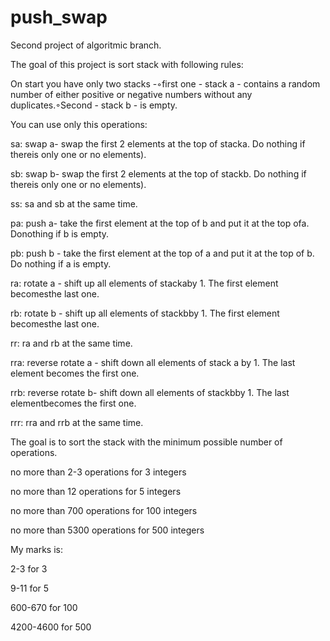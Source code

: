 # push_swap
Second project of algoritmic branch.

The goal of this project is sort stack with following rules:

On start you have only two stacks -◦first one - stack a - contains a random number of either positive or negative numbers without any duplicates.◦Second - stack b - is empty.

You can use only this operations:

sa: swap a- swap the first 2 elements at the top of stacka. Do nothing if thereis only one or no elements).

sb: swap b- swap the first 2 elements at the top of stackb. Do nothing if thereis only one or no elements).

ss: sa and sb at the same time. 

pa: push a- take the first element at the top of b and put it at the top ofa. Donothing if b is empty.

pb: push b - take the first element at the top of a and put it at the top of b. Do nothing if a is empty.

ra: rotate a - shift up all elements of stackaby 1. The first element becomesthe last one.

rb: rotate b - shift up all elements of stackbby 1. The first element becomesthe last one.

rr: ra and rb at the same time.

rra: reverse rotate a - shift down all elements of stack a by 1. The last element becomes the first one.

rrb: reverse rotate b- shift down all elements of stackbby 1. The last elementbecomes the first one.

rrr: rra and rrb at the same time.

The goal is to sort the stack with the minimum possible number of operations.

no more than 2-3 operations for 3 integers

no more than 12 operations for 5 integers

no more than 700 operations for 100 integers

no more than 5300 operations for 500 integers

My marks is:

2-3 for 3

9-11 for 5

600-670 for 100

4200-4600 for 500
